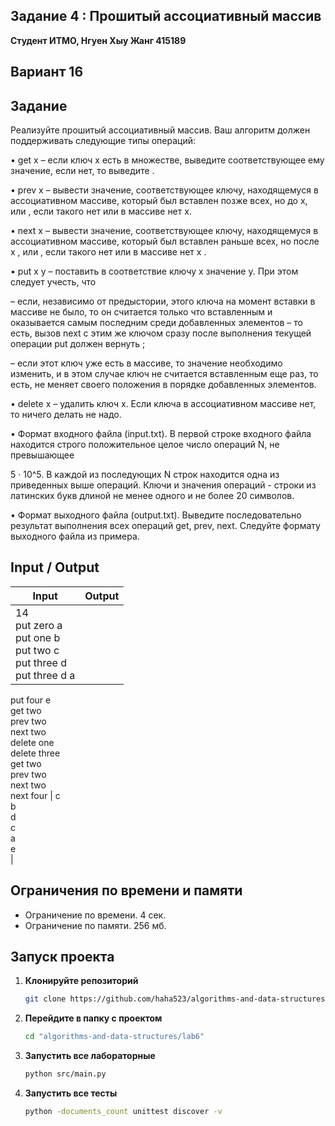 ## Задание 4 : Прошитый ассоциативный массив
 

**Студент ИТМО,  Нгуен Хыу Жанг  415189**  

## Вариант 16

## Задание

Реализуйте прошитый ассоциативный массив. Ваш алгоритм должен поддерживать следующие типы операций:

• get x – если ключ x есть в множестве, выведите соответствующее ему
значение, если нет, то выведите <none>.

• prev x – вывести значение, соответствующее ключу, находящемуся в ассоциативном массиве, который был вставлен позже всех, но до x, или <none>, если такого нет или в массиве нет x.

• next x – вывести значение, соответствующее ключу, находящемуся в ассоциативном массиве, который был вставлен раньше всех, но после x , или
<none>, если такого нет или в массиве нет x .

• put x y – поставить в соответствие ключу x значение y. При этом следует
учесть, что

– eсли, независимо от предыстории, этого ключа на момент вставки в
массиве не было, то он считается только что вставленным и оказывается самым последним среди добавленных элементов – то есть, вызов
next с этим же ключом сразу после выполнения текущей операции put
должен вернуть <none>;

– если этот ключ уже есть в массиве, то значение необходимо изменить,
и в этом случае ключ не считается вставленным еще раз, то есть, не
меняет своего положения в порядке добавленных элементов.

• delete x – удалить ключ x. Если ключа в ассоциативном массиве нет, то
ничего делать не надо.

• Формат входного файла (input.txt). В первой строке входного файла находится строго положительное целое число операций N, не превышающее

5 · 10^5. В каждой из последующих N строк находится одна из приведенных
выше операций. Ключи и значения операций - строки из латинских букв
длиной не менее одного и не более 20 символов.

• Формат выходного файла (output.txt). Выведите последовательно результат выполнения всех операций get, prev, next. Следуйте формату выходного
файла из примера.


  
## Input / Output 


| Input                                            | Output                               |   
|--------------------------------------------------|--------------------------------------|
| 14 <br/>put zero a<br/>put one b<br/>put two c<br/>put three d<br/>put three d a
put four e<br/>get two<br/>prev two<br/>next two<br/>delete one<br/>delete three<br/>get two
<br/>prev two<br/>next two<br/>next four | c<br/>b<br/>d<br/>c<br/>a<br/>e<br/><none> |




## Ограничения по времени и памяти

- Ограничение по времени. 4 сек.
- Ограничение по памяти. 256 мб.


## Запуск проекта
1. **Клонируйте репозиторий**
   ```bash
   git clone https://github.com/haha523/algorithms-and-data-structures.git
   ```
2. **Перейдите в папку с проектом**
   ```bash
   cd "algorithms-and-data-structures/lab6"
   ```
3. **Запустить все лабораторные**
    ```bash
   python src/main.py
   ```
4. **Запустить все тесты**
    ```bash
   python -documents_count unittest discover -v
   ```


